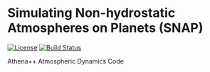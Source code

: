 # Simulating Non-hydrostatic Atmospheres on Planets (SNAP)
<!-- Jenkins Status Badge in Markdown (with view), unprotected, flat style -->
<!-- In general, need to be on Princeton VPN, logged into Princeton CAS, with ViewStatus access to Jenkins instance to click on unprotected Build Status Badge, but server is configured to whitelist GitHub -->
[![License](https://img.shields.io/badge/License-BSD%203--Clause-blue.svg)](https://opensource.org/licenses/BSD-3-Clause)
[![Build Status](https://travis-ci.com/luminoctum/athena19-dev.svg?token=AfxC7sH2UkyrrtpsBrob&branch=dev)](https://travis-ci.com/luminoctum/athena19-dev)

<!--[![Public GitHub  issues](https://img.shields.io/github/issues/PrincetonUniversity/athena-public-version.svg)](https://github.com/PrincetonUniversity/athena-public-version/issues)
[![Public GitHub pull requests](https://img.shields.io/github/issues-pr/PrincetonUniversity/athena-public-version.svg)](https://github.com/PrincetonUniversity/athena-public-version/pulls) -->

Athena++ Atmospheric Dynamics Code
